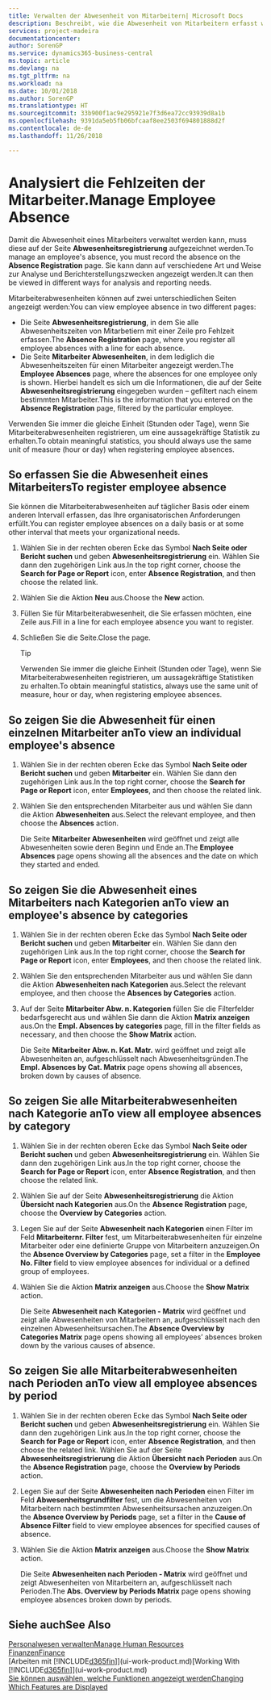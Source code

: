 ```yaml
---
title: Verwalten der Abwesenheit von Mitarbeitern| Microsoft Docs
description: Beschreibt, wie die Abwesenheit von Mitarbeitern erfasst wird und Abwesenheitsstatistiken analysiert werden.
services: project-madeira
documentationcenter: 
author: SorenGP
ms.service: dynamics365-business-central
ms.topic: article
ms.devlang: na
ms.tgt_pltfrm: na
ms.workload: na
ms.date: 10/01/2018
ms.author: SorenGP
ms.translationtype: HT
ms.sourcegitcommit: 33b900f1ac9e295921e7f3d6ea72cc93939d8a1b
ms.openlocfilehash: 9391da5eb5fb06bfcaaf8ee2503f694801888d2f
ms.contentlocale: de-de
ms.lasthandoff: 11/26/2018

---
```

# <a name="manage-employee-absence"></a><span data-ttu-id="ef065-103">Analysiert die Fehlzeiten der Mitarbeiter.</span><span class="sxs-lookup"><span data-stu-id="ef065-103">Manage Employee Absence</span></span>
<span data-ttu-id="ef065-104">Damit die Abwesenheit eines Mitarbeiters verwaltet werden kann, muss diese auf der Seite **Abwesenheitsregistrierung** aufgezeichnet werden.</span><span class="sxs-lookup"><span data-stu-id="ef065-104">To manage an employee's absence, you must record the absence on the **Absence Registration** page.</span></span> <span data-ttu-id="ef065-105">Sie kann dann auf verschiedene Art und Weise zur Analyse und Berichterstellungszwecken angezeigt werden.</span><span class="sxs-lookup"><span data-stu-id="ef065-105">It can then be viewed in different ways for analysis and reporting needs.</span></span>

<span data-ttu-id="ef065-106">Mitarbeiterabwesenheiten können auf zwei unterschiedlichen Seiten angezeigt werden:</span><span class="sxs-lookup"><span data-stu-id="ef065-106">You can view employee absence in two different pages:</span></span>

* <span data-ttu-id="ef065-107">Die Seite **Abwesenheitsregistrierung**, in dem Sie alle Abwesenheitszeiten von Mitarbetiern mit einer Zeile pro Fehlzeit erfassen.</span><span class="sxs-lookup"><span data-stu-id="ef065-107">The **Absence Registration** page, where you register all employee absences with a line for each absence.</span></span>
* <span data-ttu-id="ef065-108">Die Seite **Mitarbeiter Abwesenheiten**, in dem lediglich die Abwesenheitszeiten für einen Mitarbeiter angezeigt werden.</span><span class="sxs-lookup"><span data-stu-id="ef065-108">The **Employee Absences** page, where the absences for one employee only is shown.</span></span> <span data-ttu-id="ef065-109">Hierbei handelt es sich um die Informationen, die auf der Seite **Abwesenheitsregistrierung** eingegeben wurden – gefiltert nach einem bestimmten Mitarbeiter.</span><span class="sxs-lookup"><span data-stu-id="ef065-109">This is the information that you entered on the **Absence Registration** page, filtered by the particular employee.</span></span>

<span data-ttu-id="ef065-110">Verwenden Sie immer die gleiche Einheit (Stunden oder Tage), wenn Sie Mitarbeiterabwesenheiten registrieren, um eine aussagekräftige Statistik zu erhalten.</span><span class="sxs-lookup"><span data-stu-id="ef065-110">To obtain meaningful statistics, you should always use the same unit of measure (hour or day) when registering employee absences.</span></span>

## <a name="to-register-employee-absence"></a><span data-ttu-id="ef065-111">So erfassen Sie die Abwesenheit eines Mitarbeiters</span><span class="sxs-lookup"><span data-stu-id="ef065-111">To register employee absence</span></span>
<span data-ttu-id="ef065-112">Sie können die Mitarbeiterabwesenheiten auf täglicher Basis oder einem anderen Intervall erfassen, das Ihre organisatorischen Anforderungen erfüllt.</span><span class="sxs-lookup"><span data-stu-id="ef065-112">You can register employee absences on a daily basis or at some other interval that meets your organizational needs.</span></span>

1. <span data-ttu-id="ef065-113">Wählen Sie in der rechten oberen Ecke das Symbol **Nach Seite oder Bericht suchen** und geben **Abwesenheitsregistrierung** ein. Wählen Sie dann den zugehörigen Link aus.</span><span class="sxs-lookup"><span data-stu-id="ef065-113">In the top right corner, choose the **Search for Page or Report** icon, enter **Absence Registration**, and then choose the related link.</span></span>
2. <span data-ttu-id="ef065-114">Wählen Sie die Aktion **Neu** aus.</span><span class="sxs-lookup"><span data-stu-id="ef065-114">Choose the **New** action.</span></span>
3. <span data-ttu-id="ef065-115">Füllen Sie für Mitarbeiterabwesenheit, die Sie erfassen möchten, eine Zeile aus.</span><span class="sxs-lookup"><span data-stu-id="ef065-115">Fill in a line for each employee absence you want to register.</span></span>
4. <span data-ttu-id="ef065-116">Schließen Sie die Seite.</span><span class="sxs-lookup"><span data-stu-id="ef065-116">Close the page.</span></span>

    > [!Tip]
    > <span data-ttu-id="ef065-117">Verwenden Sie immer die gleiche Einheit (Stunden oder Tage), wenn Sie Mitarbeiterabwesenheiten registrieren, um aussagekräftige Statistiken zu erhalten.</span><span class="sxs-lookup"><span data-stu-id="ef065-117">To obtain meaningful statistics, always use the same unit of measure, hour or day, when registering employee absences.</span></span>

## <a name="to-view-an-individual-employees-absence"></a><span data-ttu-id="ef065-118">So zeigen Sie die Abwesenheit für einen einzelnen Mitarbeiter an</span><span class="sxs-lookup"><span data-stu-id="ef065-118">To view an individual employee's absence</span></span>
1. <span data-ttu-id="ef065-119">Wählen Sie in der rechten oberen Ecke das Symbol **Nach Seite oder Bericht suchen** und geben **Mitarbeiter** ein. Wählen Sie dann den zugehörigen Link aus.</span><span class="sxs-lookup"><span data-stu-id="ef065-119">In the top right corner, choose the **Search for Page or Report** icon, enter **Employees**, and then choose the related link.</span></span>
2. <span data-ttu-id="ef065-120">Wählen Sie den entsprechenden Mitarbeiter aus und wählen Sie dann die Aktion **Abwesenheiten** aus.</span><span class="sxs-lookup"><span data-stu-id="ef065-120">Select the relevant employee, and then choose the **Absences** action.</span></span>

    <span data-ttu-id="ef065-121">Die Seite **Mitarbeiter Abwesenheiten** wird geöffnet und zeigt alle Abwesenheiten sowie deren Beginn und Ende an.</span><span class="sxs-lookup"><span data-stu-id="ef065-121">The **Employee Absences** page opens showing all the absences and the date on which they started and ended.</span></span>

## <a name="to-view-an-employees-absence-by-categories"></a><span data-ttu-id="ef065-122">So zeigen Sie die Abwesenheit eines Mitarbeiters nach Kategorien an</span><span class="sxs-lookup"><span data-stu-id="ef065-122">To view an employee's absence by categories</span></span>
1. <span data-ttu-id="ef065-123">Wählen Sie in der rechten oberen Ecke das Symbol **Nach Seite oder Bericht suchen** und geben **Mitarbeiter** ein. Wählen Sie dann den zugehörigen Link aus.</span><span class="sxs-lookup"><span data-stu-id="ef065-123">In the top right corner, choose the **Search for Page or Report** icon, enter **Employees**, and then choose the related link.</span></span>
2. <span data-ttu-id="ef065-124">Wählen Sie den entsprechenden Mitarbeiter aus und wählen Sie dann die Aktion **Abwesenheiten nach Kategorien** aus.</span><span class="sxs-lookup"><span data-stu-id="ef065-124">Select the relevant employee, and then choose the **Absences by Categories** action.</span></span>
3. <span data-ttu-id="ef065-125">Auf der Seite **Mitarbeiter Abw. n. Kategorien** füllen Sie die Filterfelder bedarfsgerecht aus und wählen Sie dann die Aktion **Matrix anzeigen** aus.</span><span class="sxs-lookup"><span data-stu-id="ef065-125">On the **Empl. Absences by categories** page, fill in the filter fields as necessary, and then choose the **Show Matrix** action.</span></span>

    <span data-ttu-id="ef065-126">Die Seite **Mitarbeiter Abw. n. Kat. Matr.** wird geöffnet und zeigt alle Abwesenheiten an, aufgeschlüsselt nach Abwesenheitsgründen.</span><span class="sxs-lookup"><span data-stu-id="ef065-126">The **Empl. Absences by Cat. Matrix** page opens showing all absences, broken down by causes of absence.</span></span>

## <a name="to-view-all-employee-absences-by-category"></a><span data-ttu-id="ef065-127">So zeigen Sie alle Mitarbeiterabwesenheiten nach Kategorie an</span><span class="sxs-lookup"><span data-stu-id="ef065-127">To view all employee absences by category</span></span>
1. <span data-ttu-id="ef065-128">Wählen Sie in der rechten oberen Ecke das Symbol **Nach Seite oder Bericht suchen** und geben **Abwesenheitsregistrierung** ein. Wählen Sie dann den zugehörigen Link aus.</span><span class="sxs-lookup"><span data-stu-id="ef065-128">In the top right corner, choose the **Search for Page or Report** icon, enter **Absence Registration**, and then choose the related link.</span></span>
2. <span data-ttu-id="ef065-129">Wählen Sie auf der Seite **Abwesenheitsregistrierung** die Aktion **Übersicht nach Kategorien** aus.</span><span class="sxs-lookup"><span data-stu-id="ef065-129">On the **Absence Registration** page, choose the **Overview by Categories** action.</span></span>
3. <span data-ttu-id="ef065-130">Legen Sie auf der Seite **Abwesenheit nach Kategorien** einen Filter im Feld **Mitarbeiternr. Filter** fest, um Mitarbeiterabwesenheiten für einzelne Mitarbeiter oder eine definierte Gruppe von Mitarbeitern anzuzeigen.</span><span class="sxs-lookup"><span data-stu-id="ef065-130">On the **Absence Overview by Categories** page, set a filter in the **Employee No. Filter** field to view employee absences for individual or a defined group of employees.</span></span>
4. <span data-ttu-id="ef065-131">Wählen Sie die Aktion **Matrix anzeigen** aus.</span><span class="sxs-lookup"><span data-stu-id="ef065-131">Choose the **Show Matrix** action.</span></span>

    <span data-ttu-id="ef065-132">Die Seite **Abwesenheit nach Kategorien - Matrix** wird geöffnet und zeigt alle Abwesenheiten von Mitarbeitern an, aufgeschlüsselt nach den einzelnen Abwesenheitsursachen.</span><span class="sxs-lookup"><span data-stu-id="ef065-132">The **Absence Overview by Categories Matrix** page opens showing all employees’ absences broken down by the various causes of absence.</span></span>

## <a name="to-view-all-employee-absences-by-period"></a><span data-ttu-id="ef065-133">So zeigen Sie alle Mitarbeiterabwesenheiten nach Perioden an</span><span class="sxs-lookup"><span data-stu-id="ef065-133">To view all employee absences by period</span></span>
1. <span data-ttu-id="ef065-134">Wählen Sie in der rechten oberen Ecke das Symbol **Nach Seite oder Bericht suchen** und geben **Abwesenheitsregistrierung** ein. Wählen Sie dann den zugehörigen Link aus.</span><span class="sxs-lookup"><span data-stu-id="ef065-134">In the top right corner, choose the **Search for Page or Report** icon, enter **Absence Registration**, and then choose the related link.</span></span>
   <span data-ttu-id="ef065-135">Wählen Sie auf der Seite **Abwesenheitsregistrierung** die Aktion **Übersicht nach Perioden** aus.</span><span class="sxs-lookup"><span data-stu-id="ef065-135">On the **Absence Registration** page, choose the **Overview by Periods** action.</span></span>
2. <span data-ttu-id="ef065-136">Legen Sie auf der Seite **Abwesenheiten nach Perioden** einen Filter im Feld **Abwesenheitsgrundfilter** fest, um die Abwesenheiten von Mitarbeitern nach bestimmten Abwesenheitsursachen anzuzeigen.</span><span class="sxs-lookup"><span data-stu-id="ef065-136">On the **Absence Overview by Periods** page, set a filter in the **Cause of Absence Filter** field to view employee absences for specified causes of absence.</span></span>
3. <span data-ttu-id="ef065-137">Wählen Sie die Aktion **Matrix anzeigen** aus.</span><span class="sxs-lookup"><span data-stu-id="ef065-137">Choose the **Show Matrix** action.</span></span>

    <span data-ttu-id="ef065-138">Die Seite **Abwesenheiten nach Perioden - Matrix** wird geöffnet und zeigt Abwesenheiten von Mitarbeitern an, aufgeschlüsselt nach Perioden.</span><span class="sxs-lookup"><span data-stu-id="ef065-138">The **Abs. Overview by Periods Matrix** page opens showing employee absences broken down by periods.</span></span>

## <a name="see-also"></a><span data-ttu-id="ef065-139">Siehe auch</span><span class="sxs-lookup"><span data-stu-id="ef065-139">See Also</span></span>
[<span data-ttu-id="ef065-140">Personalwesen verwalten</span><span class="sxs-lookup"><span data-stu-id="ef065-140">Manage Human Resources</span></span>](hr-manage-human-resources.md)  
[<span data-ttu-id="ef065-141">Finanzen</span><span class="sxs-lookup"><span data-stu-id="ef065-141">Finance</span></span>](finance.md)  
<span data-ttu-id="ef065-142">[Arbeiten mit [!INCLUDE[d365fin](includes/d365fin_md.md)]](ui-work-product.md)</span><span class="sxs-lookup"><span data-stu-id="ef065-142">[Working With [!INCLUDE[d365fin](includes/d365fin_md.md)]](ui-work-product.md)</span></span>  
[<span data-ttu-id="ef065-143">Sie können auswählen, welche Funktionen angezeigt werden</span><span class="sxs-lookup"><span data-stu-id="ef065-143">Changing Which Features are Displayed</span></span>](ui-experiences.md)


